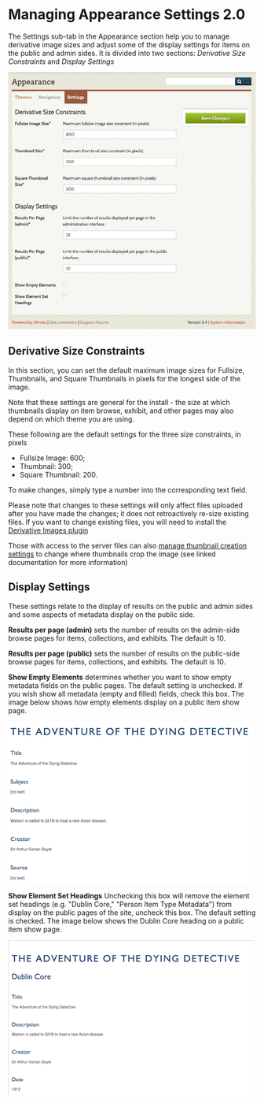 Managing Appearance Settings 2.0
================================

The Settings sub-tab in the Appearance section help you to manage derivative image sizes and adjust some of the display settings for items on the public and admin sides. It is divided into two sections: *Derivative Size Constraints* and *Display Settings*


![All appearance settings, screen cap.](/doc_files/appearSettings.png)

Derivative Size Constraints
----------------------------------------------------------------
In this section, you can set the default maximum image sizes for Fullsize, Thumbnails, and Square Thumbnails in pixels for the longest side of the image. 

Note that these settings are general for the install - the size at which thumbnails display on item browse, exhibit, and other pages may also depend on which theme you are using.

These following are the default settings for the three size constraints, in pixels

-   Fullsize Image: 600;
-   Thumbnail: 300;
-   Square Thumbnail: 200.

To make changes, simply type a number into the corresponding text field.

Please note that changes to these settings will only affect files uploaded after you have made the changes; it does not retroactively re-size existing files. If you want to change existing files, you will need to install the [Derivative Images plugin](/Plugins/DerivativeImages.md)

Those with access to the server files can also [manage thumbnail creation settings](/Configuring_Thumbnail_Creation.md) to change where thumbnails crop the image (see linked documentation for more information)

Display Settings
----------------------------------------------------------------
These settings relate to the display of results on the public and admin sides and some aspects of metadata display on the public side. 

**Results per page (admin)** sets the number of results on the admin-side browse pages for items, collections, and exhibits. The default is 10.

**Results per page (public)** sets the number of results on the public-side browse pages for items, collections, and exhibits. The default is 10.

**Show Empty Elements** determines whether you want to show empty metadata fields on the public pages. The default setting is unchecked. If you wish show all metadata (empty and filled) fields, check this box. The image below shows how empty elements display on a public item show page.

![Item show page with empty elements displayed. Each empty element has “no text” where the input would be](/doc_files/showEmptyElm.png)

**Show Element Set Headings** Unchecking this box will remove the element set headings (e.g. "Dublin Core," "Person Item Type Metadata") from display on the public pages of the site, uncheck this box. The default setting is checked. The image below shows the Dublin Core heading on a public item show page.

![Item show page with heading Dublin Core above item title](/doc_files/showElmSet.png)